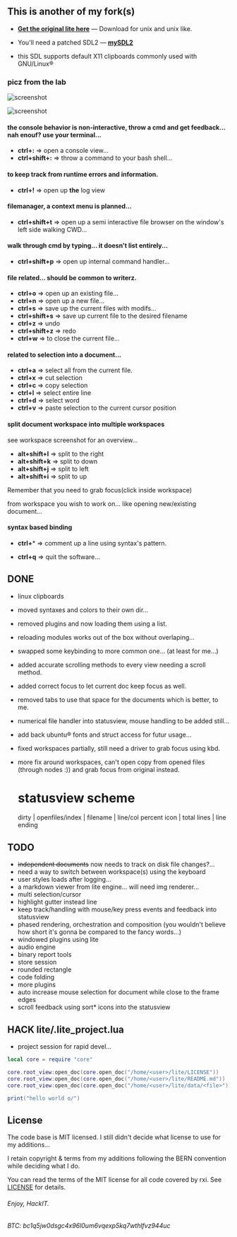 ## This is another of my fork(s)

* **[Get the original lite here](https://github.com/rxi/lite)** — Download
  for unix and unix like.


* You'll need a patched SDL2 — **[mySDL2](https://github.com/HackIT/mySDL2)**
- this SDL supports default X11 clipboards commonly used with GNU/Linux®

### picz from the lab

![screenshot](https://raw.githubusercontent.com/HackIT/lite/master/screenshot.png)

![screenshot](https://raw.githubusercontent.com/HackIT/lite/master/workspace.png)

#### the console behavior is non-interactive, throw a cmd and get feedback... nah enouf? use your terminal...
- **ctrl+:** => open a console view...
- **ctrl+shift+:** => throw a command to your bash shell...

#### to keep track from runtime errors and information.
- **ctrl+!** => open up **the** log view

#### filemanager, a context menu is planned...
- **ctrl+shift+t** => open up a semi interactive file browser on the window's left side walking CWD...

#### walk through cmd by typing... it doesn't list entirely...
- **ctrl+shift+p** => open up internal command handler...

#### file related... should be common to writerz.
- **ctrl+o** => open up an existing file...
- **ctrl+n** => open up a new file...
- **ctrl+s** => save up the current files with modifs...
- **ctrl+shift+s** => save up current file to the desired filename
- **ctrl+z** => undo
- **ctrl+shift+z** => redo
- **ctrl+w** => to close the current file...

#### related to selection into a document...
- **ctrl+a** => select all from the current file.
- **ctrl+x** => cut selection
- **ctrl+c** => copy selection
- **ctrl+l** => select entire line
- **ctrl+d** => select word
- **ctrl+v** => paste selection to the current cursor position

#### split document workspace into multiple workspaces

see workspace screenshot for an overview...

- **alt+shift+l** => split to the right 
- **alt+shift+k** => split to down
- **alt+shift+j** => split to left
- **alt+shift+i** => split to up

Remember that you need to grab focus(click inside workspace)

from workspace you wish to work on... like opening new/existing document...

#### syntax based binding
- **ctrl+*** => comment up a line using syntax's pattern.

- **ctrl+q** => quit the software...

## DONE
- linux clipboards
- moved syntaxes and colors to their own dir...
- removed plugins and now loading them using a list.
- reloading modules works out of the box without overlaping...
- swapped some keybinding to more common one... (at least for me...)
- added accurate scrolling methods to every view needing a scroll method.
- added correct focus to let current doc keep focus as well.
- removed tabs to use that space for the documents which is better, to me.
- numerical file handler into statusview, mouse handling to be added still...
- add back ubuntu® fonts and struct access for futur usage...
- fixed workspaces partially, still need a driver to grab focus using kbd.
- more fix around workspaces, can't open copy from opened files (through nodes :)) and grab focus from original instead.

     # statusview scheme
     dirty | openfiles/index | filename | line/col percent    icon | total lines | line ending 

## TODO
- <s>independent documents</s> now needs to track on disk file changes?...
- need a way to switch between workspace(s) using the keyboard
- user styles loads after logging...
- a markdown viewer from lite engine... will need img renderer...
- multi selection/cursor
- highlight gutter instead line
- keep track/handling with mouse/key press events and feedback into statusview
- phased rendering, orchestration and composition (you wouldn't believe how short it's gonna be compared to the fancy words...)
- windowed plugins using lite
- audio engine
- binary report tools
- store session
- rounded rectangle
- code folding
- more plugins
- auto increase mouse selection for document while close to the frame edges
- scroll feedback using sort* icons into the statusview

## HACK lite/.lite_project.lua

- project session for rapid devel...


```lua
local core = require "core"

core.root_view:open_doc(core.open_doc("/home/<user>/lite/LICENSE"))
core.root_view:open_doc(core.open_doc("/home/<user>/lite/README.md"))
core.root_view:open_doc(core.open_doc("/home/<user>/lite/data/<file>"))

print("hello world o/")
```

## License
The code base is MIT licensed. I still didn't decide what license to use for my additions...

I retain copyright & terms from my additions following the BERN convention while deciding what I do.

You can read the terms of the MIT license for all code covered by rxi. See [LICENSE](LICENSE) for details.

###### Enjoy,                                               HackIT.

###### BTC: bc1q5jw0dsgc4x96l0um6vqexp5kq7wthlfvz944uc


